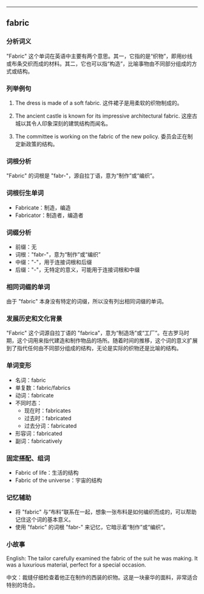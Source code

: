 
---------------
## fabric
### 分析词义
"Fabric" 这个单词在英语中主要有两个意思。其一，它指的是“织物”，即用纱线或布条交织而成的材料。其二，它也可以指“构造”，比喻事物由不同部分组成的方式或结构。

### 列举例句
1. The dress is made of a soft fabric.
   这件裙子是用柔软的织物制成的。

2. The ancient castle is known for its impressive architectural fabric.
   这座古城以其令人印象深刻的建筑结构而闻名。

3. The committee is working on the fabric of the new policy.
   委员会正在制定新政策的结构。

### 词根分析
"Fabric" 的词根是 "fabr-"，源自拉丁语，意为“制作”或“编织”。

### 词根衍生单词
- Fabricate：制造，编造
- Fabricator：制造者，编造者

### 词缀分析
- 前缀：无
- 词根："fabr-"，意为“制作”或“编织”
- 中缀："-"，用于连接词根和后缀
- 后缀："-"，无特定的意义，可能用于连接词根和中缀

### 相同词缀的单词
由于 "fabric" 本身没有特定的词缀，所以没有列出相同词缀的单词。

### 发展历史和文化背景
"Fabric" 这个词源自拉丁语的 "fabrica"，意为“制造场”或“工厂”。在古罗马时期，这个词用来指代建造和制作物品的场所。随着时间的推移，这个词的意义扩展到了指代任何由不同部分组成的结构，无论是实际的织物还是比喻的结构。

### 单词变形
- 名词：fabric
- 单复数：fabric/fabrics
- 动词：fabricate
- 不同时态：
  - 现在时：fabricates
  - 过去时：fabricated
  - 过去分词：fabricated
- 形容词：fabricated
- 副词：fabricatively

### 固定搭配、组词
- Fabric of life：生活的结构
- Fabric of the universe：宇宙的结构

### 记忆辅助
- 将 "fabric" 与“布料”联系在一起，想象一张布料是如何编织而成的，可以帮助记住这个词的基本意义。
- 使用 "fabric" 的词根 "fabr-" 来记忆，它暗示着“制作”或“编织”。

### 小故事
English: The tailor carefully examined the fabric of the suit he was making. It was a luxurious material, perfect for a special occasion.

中文：裁缝仔细检查着他正在制作的西装的织物。这是一块豪华的面料，非常适合特别的场合。

